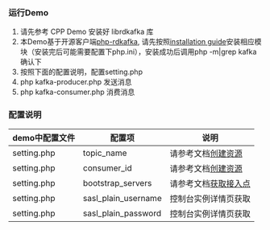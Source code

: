 ### 运行Demo
1. 请先参考 CPP Demo 安装好 librdkafka 库
2. 本Demo基于开源客户端[php-rdkafka](https://github.com/arnaud-lb/php-rdkafka), 请先按照[installation guide](https://arnaud-lb.github.io/php-rdkafka/phpdoc/rdkafka.setup.html)安装相应模块（安装完后可能需要配置下php.ini），安装成功后调用php -m|grep kafka确认下
3. 按照下面的配置说明，配置setting.php
4. php kafka-producer.php  发送消息
5. php kafka-consumer.php  消费消息


### 配置说明

| demo中配置文件 | 配置项 | 说明 |
| --- | --- | --- |
| setting.php | topic_name | 请参考文档[创建资源](https://help.aliyun.com/document_detail/68328.html?spm=a2c4g.11186623.6.549.xvKAt6) |
| setting.php  | consumer_id | 请参考文档[创建资源](https://help.aliyun.com/document_detail/68328.html?spm=a2c4g.11186623.6.549.xvKAt6)|
| setting.php | bootstrap_servers | 请参考文档[获取接入点](https://help.aliyun.com/document_detail/68342.html) |
| setting.php  | sasl_plain_username | 控制台实例详情页获取 |
| setting.php  | sasl_plain_password | 控制台实例详情页获取 |








